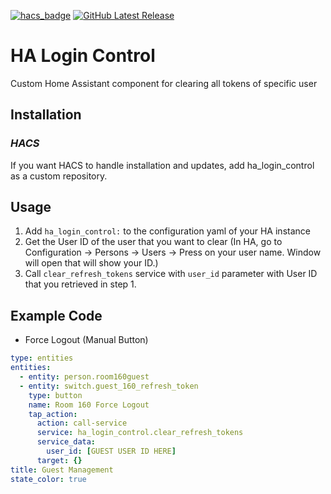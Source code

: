[![hacs_badge][hacs_shield]][hacs]
[![GitHub Latest Release][releases_shield]][latest_release]

[hacs_shield]: https://img.shields.io/badge/HACS-Custom-41BDF5.svg?style=for-the-badge
[hacs]: https://github.com/hacs/integration

[releases_shield]: https://img.shields.io/github/release/PPsyrius/ha_login_control.svg?style=for-the-badge
[latest_release]: https://github.com/PPsyrius/ha_login_control/releases/latest

# HA Login Control 

Custom Home Assistant component for clearing all tokens of specific user 

## Installation
### *HACS*
If you want HACS to handle installation and updates, add ha_login_control as a custom repository.

## Usage
1. Add `ha_login_control:` to the configuration yaml of your HA instance
2. Get the User ID of the user that you want to clear (In HA, go to Configuration -> Persons -> Users -> Press on your user name. Window will open that will show your ID.)
3. Call `clear_refresh_tokens` service with `user_id` parameter with User ID that you retrieved in step 1.

## Example Code
- Force Logout (Manual Button)
```yaml
type: entities
entities:
  - entity: person.room160guest
  - entity: switch.guest_160_refresh_token
    type: button
    name: Room 160 Force Logout
    tap_action:
      action: call-service
      service: ha_login_control.clear_refresh_tokens
      service_data:
        user_id: [GUEST USER ID HERE]
      target: {}
title: Guest Management
state_color: true
```